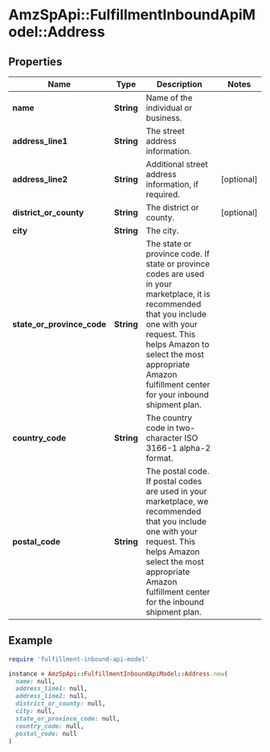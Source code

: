 # AmzSpApi::FulfillmentInboundApiModel::Address

## Properties

| Name | Type | Description | Notes |
| ---- | ---- | ----------- | ----- |
| **name** | **String** | Name of the individual or business. |  |
| **address_line1** | **String** | The street address information. |  |
| **address_line2** | **String** | Additional street address information, if required. | [optional] |
| **district_or_county** | **String** | The district or county. | [optional] |
| **city** | **String** | The city. |  |
| **state_or_province_code** | **String** | The state or province code.  If state or province codes are used in your marketplace, it is recommended that you include one with your request. This helps Amazon to select the most appropriate Amazon fulfillment center for your inbound shipment plan. |  |
| **country_code** | **String** | The country code in two-character ISO 3166-1 alpha-2 format. |  |
| **postal_code** | **String** | The postal code.  If postal codes are used in your marketplace, we recommended that you include one with your request. This helps Amazon select the most appropriate Amazon fulfillment center for the inbound shipment plan. |  |

## Example

```ruby
require 'fulfillment-inbound-api-model'

instance = AmzSpApi::FulfillmentInboundApiModel::Address.new(
  name: null,
  address_line1: null,
  address_line2: null,
  district_or_county: null,
  city: null,
  state_or_province_code: null,
  country_code: null,
  postal_code: null
)
```

